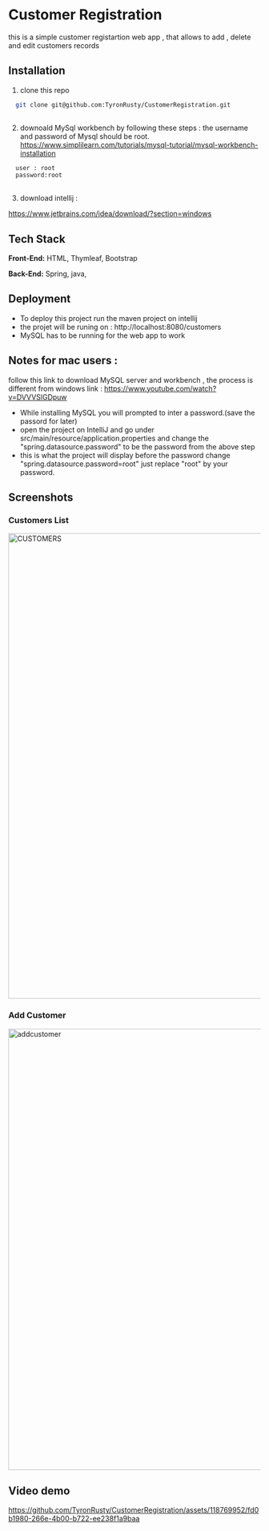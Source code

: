 
# Customer Registration

this is  a simple customer registartion web app , that allows to add , delete and edit customers records

## Installation

1. clone this repo

```bash
  git clone git@github.com:TyronRusty/CustomerRegistration.git
  
```
2. downoald MySql workbench by following these steps :
the username and password of Mysql should be root.
https://www.simplilearn.com/tutorials/mysql-tutorial/mysql-workbench-installation 
```bash
  user : root
  password:root
  
```
3. download intellij : 

https://www.jetbrains.com/idea/download/?section=windows


## Tech Stack

**Front-End:** HTML, Thymleaf, Bootstrap

**Back-End:** Spring, java,




## Deployment

- To deploy this project run the maven project on intellij
- the projet will be runing on : http://localhost:8080/customers
-  MySQL has to be running for the web app to work
  
## Notes for mac users :
follow this link to download MySQL server and workbench , the process is different from windows 
link : https://www.youtube.com/watch?v=DVVVSlGDpuw
- While installing MySQL you will prompted to inter a password.(save the passord for later)
- open the project on IntelliJ and go under src/main/resource/application.properties and change the "spring.datasource.password" to be the password from the above step
- this is what the project will display before the password change "spring.datasource.password=root" just replace "root" by your password.

## Screenshots

 ### Customers List
 
<img width="928" alt="CUSTOMERS" src="https://github.com/TyronRusty/CustomerRegistration/assets/118769952/e850385d-94e9-48e3-8a11-3b779ed64ef4">


### Add Customer

<img width="880" alt="addcustomer" src="https://github.com/TyronRusty/CustomerRegistration/assets/118769952/483d2ee9-f4f1-4f1b-8513-404d3e0a275b">



## Video demo


https://github.com/TyronRusty/CustomerRegistration/assets/118769952/fd0b1980-266e-4b00-b722-ee238f1a9baa



